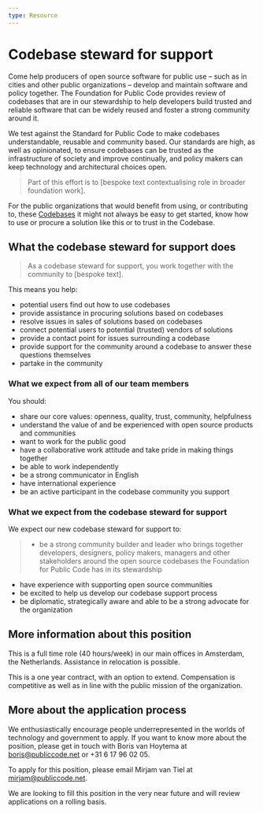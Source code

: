 ```yaml
---
type: Resource
---
```


# Codebase steward for support

Come help producers of open source software for public use – such as in cities and other public organizations – develop and maintain software and policy together. The Foundation for Public Code provides review of codebases that are in our stewardship to help developers build trusted and reliable software that can be widely reused and foster a strong community around it.

We test against the Standard for Public Code to make codebases understandable, reusable and community based. Our standards are high, as well as opinionated, to ensure codebases can be trusted as the infrastructure of society and improve continually, and policy makers can keep technology and architectural choices open.

> Part of this effort is to [bespoke text contextualising role in broader foundation work].

For the public organizations that would benefit from using, or contributing to, these [Codebases](../glossary/codebase-definition.md) it might not always be easy to get started, know how to use or procure a solution like this or to trust in the Codebase.

## What the codebase steward for support does

>As a codebase steward for support, you work together with the community to [bespoke text].

This means you help:

* potential users find out how to use codebases
* provide assistance in procuring solutions based on codebases
* resolve issues in sales of solutions based on codebases
* connect potential users to potential (trusted) vendors of solutions
* provide a contact point for issues surrounding a codebase
* provide support for the community around a codebase to answer these questions themselves
* partake in the community

### What we expect from all of our team members

You should:

* share our core values: openness, quality, trust, community, helpfulness
* understand the value of and be experienced with open source products and communities
* want to work for the public good
* have a collaborative work attitude and take pride in making things together
* be able to work independently
* be a strong communicator in English
* have international experience
* be an active participant in the codebase community you support

### What we expect from the  codebase steward for support 

We expect our new  codebase steward for support to:

> + be a strong community builder and leader who brings together developers, designers, policy makers, managers and other stakeholders around the open source codebases the Foundation for Public Code has in its stewardship
* have experience with supporting open source communities
* be excited to help us develop our codebase support process
* be diplomatic, strategically aware and able to be a strong advocate for the organization

## More information about this position

This is a full time role (40 hours/week) in our main offices in Amsterdam, the Netherlands. Assistance in relocation is possible.

This is a one year contract, with an option to extend. Compensation is competitive as well as in line with the public mission of the organization.

## More about the application process

We enthusiastically encourage people underrepresented in the worlds of technology and government to apply.
If you want to know more about the position, please get in touch with Boris van Hoytema at boris@publiccode.net or +31 6 17 96 02 05.

To apply for this position, please email Mirjam van Tiel at mirjam@publiccode.net.

We are looking to fill this position in the very near future and will review applications on a rolling basis.
